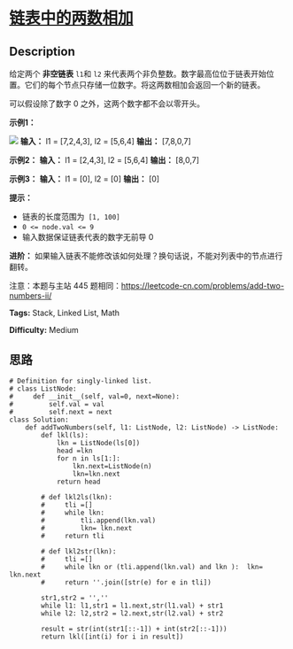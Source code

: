 # [链表中的两数相加][title]

## Description

给定两个 **非空链表** `l1`和 `l2`
来代表两个非负整数。数字最高位位于链表开始位置。它们的每个节点只存储一位数字。将这两数相加会返回一个新的链表。

可以假设除了数字 0 之外，这两个数字都不会以零开头。



**示例1：**

![](https://pic.leetcode-cn.com/1626420025-fZfzMX-image.png)
            **输入：** l1 = [7,2,4,3], l2 = [5,6,4]    **输出：** [7,8,0,7]    

**示例2：**
            **输入：** l1 = [2,4,3], l2 = [5,6,4]    **输出：** [8,0,7]    

**示例3：**
            **输入：** l1 = [0], l2 = [0]    **输出：** [0]    



**提示：**

  * 链表的长度范围为` [1, 100]`
  * `0 <= node.val <= 9`
  * 输入数据保证链表代表的数字无前导 0



**进阶：** 如果输入链表不能修改该如何处理？换句话说，不能对列表中的节点进行翻转。



注意：本题与主站 445 题相同：<https://leetcode-cn.com/problems/add-two-numbers-ii/>


**Tags:** Stack, Linked List, Math

**Difficulty:** Medium

## 思路

``` python3
# Definition for singly-linked list.
# class ListNode:
#     def __init__(self, val=0, next=None):
#         self.val = val
#         self.next = next
class Solution:
    def addTwoNumbers(self, l1: ListNode, l2: ListNode) -> ListNode:
        def lkl(ls):
            lkn = ListNode(ls[0])
            head =lkn
            for n in ls[1:]:
                lkn.next=ListNode(n)
                lkn=lkn.next
            return head

        # def lkl2ls(lkn):
        #     tli =[]
        #     while lkn: 
        #         tli.append(lkn.val)
        #         lkn= lkn.next
        #     return tli

        # def lkl2str(lkn):
        #     tli =[]
        #     while lkn or (tli.append(lkn.val) and lkn ):  lkn= lkn.next
        #     return ''.join([str(e) for e in tli])

        str1,str2 = '','' 
        while l1: l1,str1 = l1.next,str(l1.val) + str1
        while l2: l2,str2 = l2.next,str(l2.val) + str2
            
        result = str(int(str1[::-1]) + int(str2[::-1]))
        return lkl([int(i) for i in result])        
```

[title]: https://leetcode-cn.com/problems/lMSNwu
